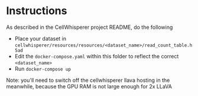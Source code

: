 # Instructions

As described in the CellWhisperer project README, do the following

- Place your dataset in `cellwhisperer/resources/resources/<dataset_name>/read_count_table.h5ad`
- Edit the `docker-compose.yaml` within this folder to reflect the correct `<dataset_name>`
- Run `docker-compose up`

Note: you'll need to switch off the cellwhisperer llava hosting in the meanwhile, because the GPU RAM is not large enough for 2x LLaVA
